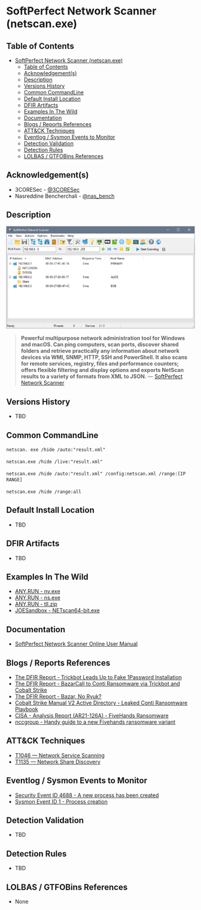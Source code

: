 # SoftPerfect Network Scanner (netscan.exe)

## Table of Contents

- [SoftPerfect Network Scanner (netscan.exe)](#softperfect-network-scanner-netscanexe)
  - [Table of Contents](#table-of-contents)
  - [Acknowledgement(s)](#acknowledgements)
  - [Description](#description)
  - [Versions History](#versions-history)
  - [Common CommandLine](#common-commandline)
  - [Default Install Location](#default-install-location)
  - [DFIR Artifacts](#dfir-artifacts)
  - [Examples In The Wild](#examples-in-the-wild)
  - [Documentation](#documentation)
  - [Blogs / Reports References](#blogs--reports-references)
  - [ATT&CK Techniques](#attck-techniques)
  - [Eventlog / Sysmon Events to Monitor](#eventlog--sysmon-events-to-monitor)
  - [Detection Validation](#detection-validation)
  - [Detection Rules](#detection-rules)
  - [LOLBAS / GTFOBins References](#lolbas--gtfobins-references)

## Acknowledgement(s)

- 3CORESec - [@3CORESec](https://twitter.com/3CORESec)
- Nasreddine Bencherchali - [@nas_bench](https://twitter.com/nas_bench)

## Description

<p align="center"><img src="/Images/Screenshots/SoftPerfect-Network-Scanner.png"></p>

> **Powerful multipurpose network administration tool for Windows and macOS. Can ping computers, scan ports, discover shared folders and retrieve practically any information about network devices via WMI, SNMP, HTTP, SSH and PowerShell. It also scans for remote services, registry, files and performance counters; offers flexible filtering and display options and exports NetScan results to a variety of formats from XML to JSON.** — [SoftPerfect Network Scanner](https://www.softperfect.com/products/networkscanner/)

## Versions History

- TBD

## Common CommandLine

```batch
netscan. exe /hide /auto:"result.xml"

netscan.exe /hide /live:"result.xml"

netscan.exe /hide /auto:"result.xml" /config:netscan.xml /range:[IP RANGE]

netscan.exe /hide /range:all
```

## Default Install Location

- TBD

## DFIR Artifacts

- TBD

## Examples In The Wild

- [ANY.RUN - nv.exe](https://app.any.run/tasks/b84f4cbb-e5a3-432d-a842-771e5805938f/)
- [ANY.RUN - ns.exe](https://app.any.run/tasks/97125f23-4d77-4b9d-b294-d58445b9ff30/)
- [ANY.RUN - tll.zip](https://app.any.run/tasks/0ac70424-96fd-4731-a4f1-ad25c86c802a/)
- [JOESandbox - NETscan64-bit.exe](https://www.joesandbox.com/analysis/241436/1/html)

## Documentation

- [SoftPerfect Network Scanner Online User Manual](https://www.softperfect.com/products/networkscanner/manual/)

## Blogs / Reports References

- [The DFIR Report  - Trickbot Leads Up to Fake 1Password Installation](https://thedfirreport.com/2021/08/16/trickbot-leads-up-to-fake-1password-installation/)
- [The DFIR Report  - BazarCall to Conti Ransomware via Trickbot and Cobalt Strike](https://thedfirreport.com/2021/08/01/bazarcall-to-conti-ransomware-via-trickbot-and-cobalt-strike/)
- [The DFIR Report  - Bazar, No Ryuk?](https://thedfirreport.com/2021/01/31/bazar-no-ryuk/)
- [Cobalt Strike Manual V2 Active Directory - Leaked Conti Ransomware Playbook](https://github.com/silence-is-best/files)
- [CISA - Analysis Report (AR21-126A) - FiveHands Ransomware](https://us-cert.cisa.gov/ncas/analysis-reports/ar21-126a)
- [nccgroup - Handy guide to a new Fivehands ransomware variant](https://research.nccgroup.com/2021/06/15/handy-guide-to-a-new-fivehands-ransomware-variant/)

## ATT&CK Techniques

- [T1046 — Network Service Scanning](https://attack.mitre.org/techniques/T1046/)
- [T1135 — Network Share Discovery](https://attack.mitre.org/versions/v9/techniques/T1135/)

## Eventlog / Sysmon Events to Monitor

- [Security Event ID 4688 - A new process has been created](https://www.ultimatewindowssecurity.com/securitylog/encyclopedia/event.aspx?eventID=4688)
- [Sysmon Event ID 1 - Process creation](https://www.ultimatewindowssecurity.com/securitylog/encyclopedia/event.aspx?eventid=90001)

## Detection Validation

- TBD

## Detection Rules

- TBD

## LOLBAS / GTFOBins References

- None
